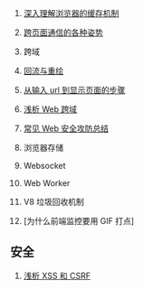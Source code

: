 1. [深入理解浏览器的缓存机制](https://github.com/fyuanfen/note/blob/master/article/Network/%E6%B7%B1%E5%85%A5%E7%90%86%E8%A7%A3%E6%B5%8F%E8%A7%88%E5%99%A8%E7%9A%84%E7%BC%93%E5%AD%98%E6%9C%BA%E5%88%B6.md)

2. [跨页面通信的各种姿势](https://github.com/fyuanfen/note/blob/master/article/Network/%E8%B7%A8%E9%A1%B5%E9%9D%A2%E9%80%9A%E4%BF%A1%E7%9A%84%E5%90%84%E7%A7%8D%E5%A7%BF%E5%8A%BF.md)
3. 跨域
4. [回流与重绘](https://github.com/fyuanfen/note/blob/master/article/Network/%E5%9B%9E%E6%B5%81%E4%B8%8E%E9%87%8D%E7%BB%98.md)

5. [从输入 url 到显示页面的步骤](https://github.com/fyuanfen/note/blob/master/article/Network/%E4%BB%8E%E8%BE%93%E5%85%A5%20url%20%E5%88%B0%E6%98%BE%E7%A4%BA%E9%A1%B5%E9%9D%A2%E7%9A%84%E6%AD%A5%E9%AA%A4.md)
6. [浅析 Web 跨域](https://github.com/fyuanfen/note/blob/master/article/Network/%E6%B5%85%E6%9E%90Web%E8%B7%A8%E5%9F%9F.md)
7. [常见 Web 安全攻防总结](https://github.com/fyuanfen/note/blob/master/article/Network/%E5%B8%B8%E8%A7%81%20Web%20%E5%AE%89%E5%85%A8%E6%94%BB%E9%98%B2%E6%80%BB%E7%BB%93.md)
8. 浏览器存储
9. Websocket
10. Web Worker
11. V8 垃圾回收机制
12. [为什么前端监控要用 GIF 打点]

## 安全

1. [浅析 XSS 和 CSRF](https://github.com/fyuanfen/note/blob/master/article/Network/%E6%B5%85%E6%9E%90XSS%E5%92%8CCSRF.md)
